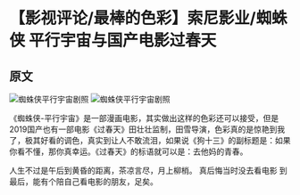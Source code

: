 # 【影视评论/最棒的色彩】索尼影业/蜘蛛侠 平行宇宙与国产电影过春天
## 原文

![蜘蛛侠平行宇宙剧照]()
![蜘蛛侠平行宇宙剧照]()

《蜘蛛侠-平行宇宙》是一部漫画电影，其实做出这样的色彩还可以接受，但是2019国产也有一部电影《过春天》田壮壮监制，田雪导演，色彩真的是惊艳到我了，极其好看的调色，真实到让人不敢流泪，如果说《狗十三》的副标题是：如果你看不懂，那你真幸运。《过春天》的标语就可以是：去他妈的青春。


人生不过是午后到黄昏的距离，茶凉言尽，月上柳梢。 真后悔当时没去看电影 到最后，能有个陪自己看电影的朋友，足矣。
